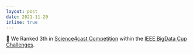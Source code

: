 ```yaml
---
layout: post
date: 2021-11-20
inline: true
---
```


🏅 We Ranked 3th in [Science4cast Competition](https://www.iarai.ac.at/science4cast/) within the [IEEE BigData Cup Challenges](http://bigdataieee.org/BigData2021/BigDataCupChallenges.html).

